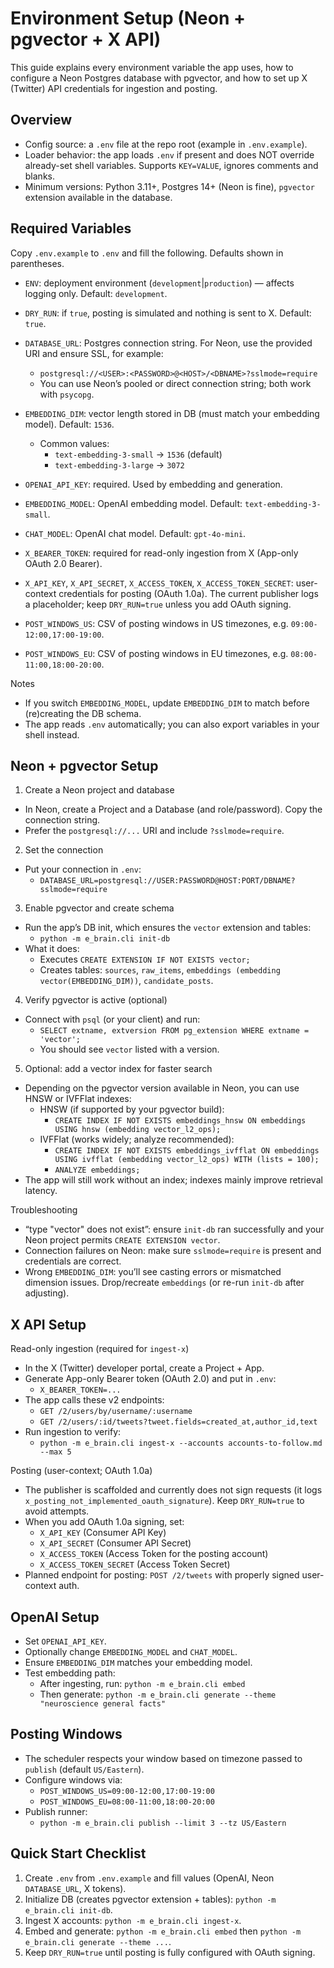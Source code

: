 # Environment Setup (Neon + pgvector + X API)

This guide explains every environment variable the app uses, how to configure a Neon Postgres database with pgvector, and how to set up X (Twitter) API credentials for ingestion and posting.

## Overview
- Config source: a `.env` file at the repo root (example in `.env.example`).
- Loader behavior: the app loads `.env` if present and does NOT override already-set shell variables. Supports `KEY=VALUE`, ignores comments and blanks.
- Minimum versions: Python 3.11+, Postgres 14+ (Neon is fine), `pgvector` extension available in the database.

## Required Variables

Copy `.env.example` to `.env` and fill the following. Defaults shown in parentheses.

- `ENV`: deployment environment (`development`|`production`) — affects logging only. Default: `development`.
- `DRY_RUN`: if `true`, posting is simulated and nothing is sent to X. Default: `true`.

- `DATABASE_URL`: Postgres connection string. For Neon, use the provided URI and ensure SSL, for example:
  - `postgresql://<USER>:<PASSWORD>@<HOST>/<DBNAME>?sslmode=require`
  - You can use Neon’s pooled or direct connection string; both work with `psycopg`.

- `EMBEDDING_DIM`: vector length stored in DB (must match your embedding model). Default: `1536`.
  - Common values:
    - `text-embedding-3-small` → `1536` (default)
    - `text-embedding-3-large` → `3072`

- `OPENAI_API_KEY`: required. Used by embedding and generation.
- `EMBEDDING_MODEL`: OpenAI embedding model. Default: `text-embedding-3-small`.
- `CHAT_MODEL`: OpenAI chat model. Default: `gpt-4o-mini`.

- `X_BEARER_TOKEN`: required for read-only ingestion from X (App-only OAuth 2.0 Bearer).

- `X_API_KEY`, `X_API_SECRET`, `X_ACCESS_TOKEN`, `X_ACCESS_TOKEN_SECRET`: user-context credentials for posting (OAuth 1.0a). The current publisher logs a placeholder; keep `DRY_RUN=true` unless you add OAuth signing.

- `POST_WINDOWS_US`: CSV of posting windows in US timezones, e.g. `09:00-12:00,17:00-19:00`.
- `POST_WINDOWS_EU`: CSV of posting windows in EU timezones, e.g. `08:00-11:00,18:00-20:00`.

Notes
- If you switch `EMBEDDING_MODEL`, update `EMBEDDING_DIM` to match before (re)creating the DB schema.
- The app reads `.env` automatically; you can also export variables in your shell instead.

## Neon + pgvector Setup

1) Create a Neon project and database
- In Neon, create a Project and a Database (and role/password). Copy the connection string.
- Prefer the `postgresql://...` URI and include `?sslmode=require`.

2) Set the connection
- Put your connection in `.env`:
  - `DATABASE_URL=postgresql://USER:PASSWORD@HOST:PORT/DBNAME?sslmode=require`

3) Enable pgvector and create schema
- Run the app’s DB init, which ensures the `vector` extension and tables:
  - `python -m e_brain.cli init-db`
- What it does:
  - Executes `CREATE EXTENSION IF NOT EXISTS vector;`
  - Creates tables: `sources`, `raw_items`, `embeddings (embedding vector(EMBEDDING_DIM))`, `candidate_posts`.

4) Verify pgvector is active (optional)
- Connect with `psql` (or your client) and run:
  - `SELECT extname, extversion FROM pg_extension WHERE extname = 'vector';`
  - You should see `vector` listed with a version.

5) Optional: add a vector index for faster search
- Depending on the pgvector version available in Neon, you can use HNSW or IVFFlat indexes:
  - HNSW (if supported by your pgvector build):
    - `CREATE INDEX IF NOT EXISTS embeddings_hnsw ON embeddings USING hnsw (embedding vector_l2_ops);`
  - IVFFlat (works widely; analyze recommended):
    - `CREATE INDEX IF NOT EXISTS embeddings_ivfflat ON embeddings USING ivfflat (embedding vector_l2_ops) WITH (lists = 100);`
    - `ANALYZE embeddings;`
- The app will still work without an index; indexes mainly improve retrieval latency.

Troubleshooting
- “type "vector" does not exist”: ensure `init-db` ran successfully and your Neon project permits `CREATE EXTENSION vector`.
- Connection failures on Neon: make sure `sslmode=require` is present and credentials are correct.
- Wrong `EMBEDDING_DIM`: you’ll see casting errors or mismatched dimension issues. Drop/recreate `embeddings` (or re-run `init-db` after adjusting).

## X API Setup

Read-only ingestion (required for `ingest-x`)
- In the X (Twitter) developer portal, create a Project + App.
- Generate App-only Bearer token (OAuth 2.0) and put in `.env`:
  - `X_BEARER_TOKEN=...`
- The app calls these v2 endpoints:
  - `GET /2/users/by/username/:username`
  - `GET /2/users/:id/tweets?tweet.fields=created_at,author_id,text`
- Run ingestion to verify:
  - `python -m e_brain.cli ingest-x --accounts accounts-to-follow.md --max 5`

Posting (user-context; OAuth 1.0a)
- The publisher is scaffolded and currently does not sign requests (it logs `x_posting_not_implemented_oauth_signature`). Keep `DRY_RUN=true` to avoid attempts.
- When you add OAuth 1.0a signing, set:
  - `X_API_KEY` (Consumer API Key)
  - `X_API_SECRET` (Consumer API Secret)
  - `X_ACCESS_TOKEN` (Access Token for the posting account)
  - `X_ACCESS_TOKEN_SECRET` (Access Token Secret)
- Planned endpoint for posting: `POST /2/tweets` with properly signed user-context auth.

## OpenAI Setup
- Set `OPENAI_API_KEY`.
- Optionally change `EMBEDDING_MODEL` and `CHAT_MODEL`.
- Ensure `EMBEDDING_DIM` matches your embedding model.
- Test embedding path:
  - After ingesting, run: `python -m e_brain.cli embed`
  - Then generate: `python -m e_brain.cli generate --theme "neuroscience general facts"`

## Posting Windows
- The scheduler respects your window based on timezone passed to `publish` (default `US/Eastern`).
- Configure windows via:
  - `POST_WINDOWS_US=09:00-12:00,17:00-19:00`
  - `POST_WINDOWS_EU=08:00-11:00,18:00-20:00`
- Publish runner:
  - `python -m e_brain.cli publish --limit 3 --tz US/Eastern`

## Quick Start Checklist
1) Create `.env` from `.env.example` and fill values (OpenAI, Neon `DATABASE_URL`, X tokens).
2) Initialize DB (creates pgvector extension + tables): `python -m e_brain.cli init-db`.
3) Ingest X accounts: `python -m e_brain.cli ingest-x`.
4) Embed and generate: `python -m e_brain.cli embed` then `python -m e_brain.cli generate --theme ...`.
5) Keep `DRY_RUN=true` until posting is fully configured with OAuth signing.

